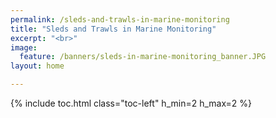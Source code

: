 ```yaml
---
permalink: /sleds-and-trawls-in-marine-monitoring
title: "Sleds and Trawls in Marine Monitoring"
excerpt: "<br>"
image:
  feature: /banners/sleds-in-marine-monitoring_banner.JPG
layout: home

---
```

{% include toc.html class="toc-left" h_min=2 h_max=2 %}
